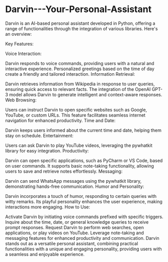 # Darvin---Your-Personal-Assistant
Darvin is an AI-based personal assistant developed in Python, offering a range of functionalities through the integration of various libraries. Here's an overview:

Key Features:

Voice Interaction:

Darvin responds to voice commands, providing users with a natural and interactive experience.
Personalized greetings based on the time of day create a friendly and tailored interaction.
Information Retrieval:

Darvin retrieves information from Wikipedia in response to user queries, ensuring quick access to relevant facts.
The integration of the OpenAI GPT-3 model allows Darvin to generate intelligent and context-aware responses.
Web Browsing:

Users can instruct Darvin to open specific websites such as Google, YouTube, or custom URLs.
This feature facilitates seamless internet navigation for enhanced productivity.
Time and Date:

Darvin keeps users informed about the current time and date, helping them stay on schedule.
Entertainment:

Users can ask Darvin to play YouTube videos, leveraging the pywhatkit library for easy integration.
Productivity:

Darvin can open specific applications, such as PyCharm or VS Code, based on user commands.
It supports basic note-taking functionality, allowing users to save and retrieve notes effortlessly.
Messaging:

Darvin can send WhatsApp messages using the pywhatkit library, demonstrating hands-free communication.
Humor and Personality:

Darvin incorporates a touch of humor, responding to certain queries with witty remarks.
Its playful personality enhances the user experience, making interactions more engaging.
How to Use:

Activate Darvin by initiating voice commands prefixed with specific triggers.
Inquire about the time, date, or general knowledge queries to receive prompt responses.
Request Darvin to perform web searches, open applications, or play videos on YouTube.
Leverage note-taking and messaging features for enhanced productivity and communication.
Darvin stands out as a versatile personal assistant, combining practical functionalities with a unique and engaging personality, providing users with a seamless and enjoyable experience.
